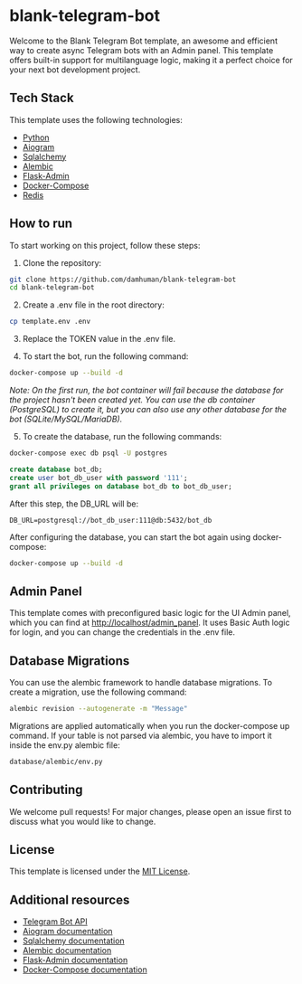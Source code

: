 # blank-telegram-bot
Welcome to the Blank Telegram Bot template, an awesome and efficient way to create async Telegram bots with an Admin panel. This template offers built-in support for multilanguage logic, making it a perfect choice for your next bot development project.

## Tech Stack
This template uses the following technologies:

- [Python](https://www.python.org/)
- [Aiogram](https://docs.aiogram.dev/en/latest/)
- [Sqlalchemy](https://www.sqlalchemy.org/)
- [Alembic](https://alembic.sqlalchemy.org/en/latest/)
- [Flask-Admin](https://flask-admin.readthedocs.io/en/latest/)
- [Docker-Compose](https://docs.docker.com/compose/)
- [Redis](https://redis.io/)

## How to run

To start working on this project, follow these steps:

1. Clone the repository:
```bash
git clone https://github.com/damhuman/blank-telegram-bot
cd blank-telegram-bot
```

2. Create a .env file in the root directory:
```bash
cp template.env .env
```

3. Replace the TOKEN value in the .env file.

4. To start the bot, run the following command:
```bash
docker-compose up --build -d
```

*Note: On the first run, the bot container will fail because the database for the project hasn't been created yet. You can use the db container (PostgreSQL) to create it, but you can also use any other database for the bot (SQLite/MySQL/MariaDB).*

5. To create the database, run the following commands:
```bash
docker-compose exec db psql -U postgres
```
```SQL
create database bot_db;
create user bot_db_user with password '111';
grant all privileges on database bot_db to bot_db_user;
```
After this step, the DB_URL will be:
```
DB_URL=postgresql://bot_db_user:111@db:5432/bot_db
```

After configuring the database, you can start the bot again using docker-compose:
```bash
docker-compose up --build -d
```

## Admin Panel
This template comes with preconfigured basic logic for the UI Admin panel, which you can find at [http://localhost/admin_panel](http://localhost/admin_panel). It uses Basic Auth logic for login, and you can change the credentials in the .env file.

## Database Migrations
You can use the alembic framework to handle database migrations. To create a migration, use the following command:
```bash
alembic revision --autogenerate -m "Message"
```
Migrations are applied automatically when you run the docker-compose up command. If your table is not parsed via alembic, you have to import it inside the env.py alembic file:

```bash
database/alembic/env.py
```

## Contributing
We welcome pull requests! For major changes, please open an issue first to discuss what you would like to change.

## License
This template is licensed under the [MIT License](https://choosealicense.com/licenses/mit/).

## Additional resources
- [Telegram Bot API](https://core.telegram.org/bots/api)
- [Aiogram documentation](https://docs.aiogram.dev/en/latest/)
- [Sqlalchemy documentation](https://www.sqlalchemy.org/library.html)
- [Alembic documentation](https://alembic.sqlalchemy.org/en/latest/)
- [Flask-Admin documentation](https://flask-admin.readthedocs.io/en/latest/)
- [Docker-Compose documentation](https://docs.docker.com)
